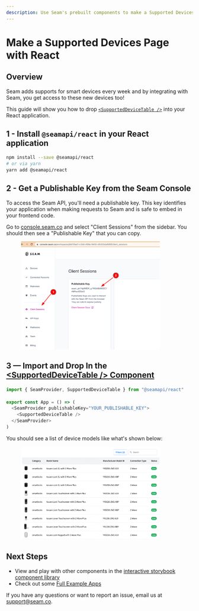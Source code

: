 ```yaml
---
description: Use Seam's prebuilt components to make a Supported Devices page
---
```


# Make a Supported Devices Page with React

## Overview

Seam adds supports for smart devices every week and by integrating with
Seam, you get access to these new devices too!

This guide will show you how to drop [`<SupportedDeviceTable />`](https://react.seam.co/?path=/docs/example-supporteddevicetable--docs) into your
React application.

## 1 - Install `@seamapi/react` in your React application

```bash
npm install --save @seamapi/react
# or via yarn
yarn add @seamapi/react
```

## 2 - Get a Publishable Key from the Seam Console

To access the Seam API, you'll need a publishable key. This key
identifies your application when making requests to Seam and is
safe to embed in your frontend code.

Go to [console.seam.co](https://console.seam.co) and select
"Client Sessions" from the sidebar. You should then see a
"Publishable Key" that you can copy.

<figure><img src="../.gitbook/assets/publishable-key-copy.png" alt="" width="375"><figcaption></figcaption></figure>

## 3 — Import and Drop In the [\<SupportedDeviceTable /> Component](https://react.seam.co/?path=/docs/example-supporteddevicetable--docs)

```javascript
import { SeamProvider, SupportedDeviceTable } from "@seamapi/react"

export const App = () => (
  <SeamProvider publishableKey="YOUR_PUBLISHABLE_KEY">
    <SupportedDeviceTable />
  </SeamProvider>
)
```

You should see a list of device models like what's shown below:

<figure><img src="../.gitbook/assets/supported-device-table.png" alt="" width="375"><figcaption></figcaption></figure>

## Next Steps

- View and play with other components in the [interactive storybook component library](https://react.seam.co/)
- Check out some [Full Example Apps](https://github.com/seamapi/react/tree/main/examples)

If you have any questions or want to report an issue, email us at support@seam.co.
